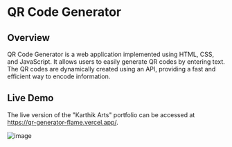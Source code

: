 # QR Code Generator

## Overview

QR Code Generator is a web application implemented using HTML, CSS, and JavaScript. It allows users to easily generate QR codes by entering text. The QR codes are dynamically created using an API, providing a fast and efficient way to encode information.

## Live Demo

The live version of the "Karthik Arts" portfolio can be accessed at https://qr-generator-flame.vercel.app/.


![image](https://github.com/Praveenkumar625/QR-Code-generator/assets/116333254/50f9cc62-53ed-4ed8-962b-2928a6d83acd)
